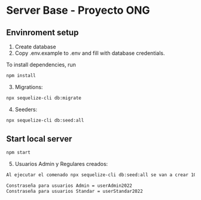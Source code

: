 # Server Base - Proyecto ONG


## Envinroment setup

1) Create database
2) Copy .env.example to .env and fill with database credentials.

To install dependencies, run
``` bash
npm install
```

3) Migrations:
``` bash
npx sequelize-cli db:migrate
```

4) Seeders:
``` bash
npx sequelize-cli db:seed:all
```

## Start local server

``` bash
npm start
```
5) Usuarios Admin y Regulares creados:
``` bash
Al ejecutar el comenado npx sequelize-cli db:seed:all se van a crear 10 usuarios con el role admin y 10 usuarios con el role standar

Constraseña para usuarios Admin = userAdmin2022
Constraseña para usuarios Standar = userStandar2022
```
